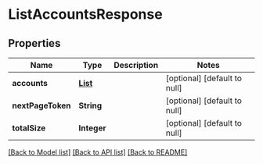 # ListAccountsResponse
## Properties

| Name | Type | Description | Notes |
|------------ | ------------- | ------------- | -------------|
| **accounts** | [**List**](Account1.md) |  | [optional] [default to null] |
| **nextPageToken** | **String** |  | [optional] [default to null] |
| **totalSize** | **Integer** |  | [optional] [default to null] |

[[Back to Model list]](../README.md#documentation-for-models) [[Back to API list]](../README.md#documentation-for-api-endpoints) [[Back to README]](../README.md)

